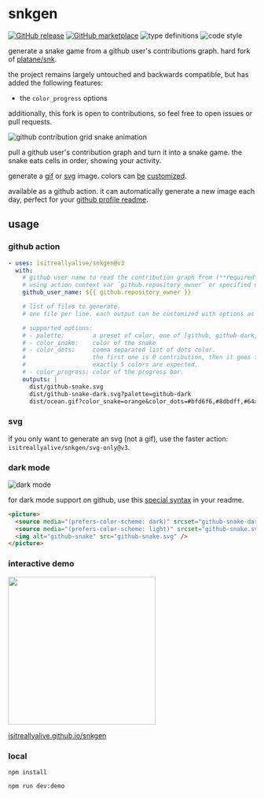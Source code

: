 # snkgen

[![GitHub release](https://img.shields.io/github/release/isitreallyalive/snkgen.svg?style=flat-square)](https://github.com/isitreallyalive/snkgen/releases/latest)
[![GitHub marketplace](https://img.shields.io/badge/marketplace-snake-blue?logo=github&style=flat-square)](https://github.com/marketplace/actions/generate-snake-game-from-github-contribution-grid)
![type definitions](https://img.shields.io/npm/types/typescript?style=flat-square)
![code style](https://img.shields.io/badge/code_style-prettier-ff69b4.svg?style=flat-square)

generate a snake game from a github user's contributions graph. hard fork of [platane/snk](https://github.com/platane/snk).

the project remains largely untouched and backwards compatible, but has added the following features:

- the `color_progress` options

additionally, this fork is open to contributions, so feel free to open issues or pull requests.

<picture>
  <source
    media="(prefers-color-scheme: dark)"
    srcset="https://raw.githubusercontent.com/isitreallyalive/snkgen/output/github-contribution-grid-snake-dark.svg"
  />
  <source
    media="(prefers-color-scheme: light)"
    srcset="https://raw.githubusercontent.com/isitreallyalive/snkgen/output/github-contribution-grid-snake.svg"
  />
  <img
    alt="github contribution grid snake animation"
    src="https://raw.githubusercontent.com/isitreallyalive/snkgen/output/github-contribution-grid-snake.svg"
  />
</picture>

pull a github user's contribution graph and turn it into a snake game. the snake eats cells in order, showing your activity.

generate a [gif](https://github.com/isitreallyalive/snkgen/raw/output/github-contribution-grid-snake.gif) or [svg](https://github.com/isitreallyalive/snkgen/raw/output/github-contribution-grid-snake.svg) image. colors can [be](https://raw.githubusercontent.com/isitreallyalive/snkgen/output/github-contribution-grid-snake-ocean.svg) [customized](https://raw.githubusercontent.com/isitreallyalive/snkgen/output/github-contribution-grid-snake-grey.svg).

available as a github action. it can automatically generate a new image each day, perfect for your [github profile readme](https://docs.github.com/en/free-pro-team@latest/github/setting-up-and-managing-your-github-profile/managing-your-profile-readme).

## usage

### github action

```yaml
- uses: isitreallyalive/snkgen@v3
  with:
    # github user name to read the contribution graph from (**required**)
    # using action context var `github.repository_owner` or specified user
    github_user_name: ${{ github.repository_owner }}

    # list of files to generate.
    # one file per line. each output can be customized with options as query string.

    # supported options:
    # - palette:        a preset of color, one of [github, github-dark, github-light]
    # - color_snake:    color of the snake
    # - color_dots:     comma separated list of dots color.
    #                   the first one is 0 contribution, then it goes from the low contribution to the highest.
    #                   exactly 5 colors are expected.
    # - color_progress: color of the progress bar.
    outputs: |
      dist/github-snake.svg
      dist/github-snake-dark.svg?palette=github-dark
      dist/ocean.gif?color_snake=orange&color_dots=#bfd6f6,#8dbdff,#64a1f4,#4b91f1,#3c7dd9
```

### svg

if you only want to generate an svg (not a gif), use the faster action: `isitreallyalive/snkgen/svg-only@v3`.

### dark mode

![dark mode](https://github.com/user-attachments/assets/6b900b64-0cdc-43f0-a234-e11dba8e786e)

for dark mode support on github, use this [special syntax](https://docs.github.com/en/get-started/writing-on-github/getting-started-with-writing-and-formatting-on-github/basic-writing-and-formatting-syntax#specifying-the-theme-an-image-is-shown-to) in your readme.

```html
<picture>
  <source media="(prefers-color-scheme: dark)" srcset="github-snake-dark.svg" />
  <source media="(prefers-color-scheme: light)" srcset="github-snake.svg" />
  <img alt="github-snake" src="github-snake.svg" />
</picture>
```

### interactive demo

<a href="https://isitreallyalive.github.io/snkgen">
  <img height="300px" src="https://user-images.githubusercontent.com/1659820/121798244-7c86d700-cc25-11eb-8c1c-b8e65556ac0d.gif" ></img>
</a>

[isitreallyalive.github.io/snkgen](https://isitreallyalive.github.io/snkgen)

### local

```
npm install

npm run dev:demo
```
